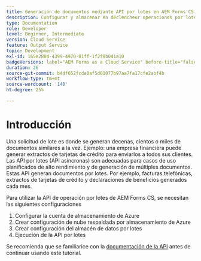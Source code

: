 ```yaml
---
title: Generación de documentos mediante API por lotes en AEM Forms CS
description: Configurar y almacenar en déclencheur operaciones por lotes para generar documentos.
type: Documentation
role: Developer
level: Beginner, Intermediate
version: Cloud Service
feature: Output Service
topic: Development
exl-id: 165e2884-4399-4970-81ff-1f2f8b041a10
badgeVersions: label="AEM Forms as a Cloud Service" before-title="false"
duration: 26
source-git-commit: b4df652fcda0af5d01077b97aa7fa17cfe2abf4b
workflow-type: tm+mt
source-wordcount: '140'
ht-degree: 25%

---
```


# Introducción

Una solicitud de lote es donde se generan decenas, cientos o miles de documentos similares a la vez. Ejemplo: una empresa financiera puede generar extractos de tarjetas de crédito para enviarlos a todos sus clientes.
Las API por lotes (API asíncronas) son adecuadas para casos de uso planificados de alto rendimiento y de generación de múltiples documentos. Estas API generan documentos por lotes. Por ejemplo, facturas telefónicas, extractos de tarjetas de crédito y declaraciones de beneficios generados cada mes.

Para utilizar la API de operación por lotes de AEM Forms CS, se necesitan las siguientes configuraciones

1. Configurar la cuenta de almacenamiento de Azure
1. Crear configuración de nube respaldada por almacenamiento de Azure
1. Crear configuración del almacén de datos por lotes
1. Ejecución de la API por lotes

Se recomienda que se familiarice con la [documentación de la API](https://experienceleague.adobe.com/docs/experience-manager-cloud-service/assets/batch-api.yaml?lang=en) antes de continuar usando este tutorial.
